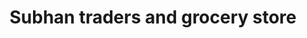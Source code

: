 ---
title: "Subhan traders and grocery store"
url: /karachi/subhan-traders-and-grocery-store/
shop: general
---